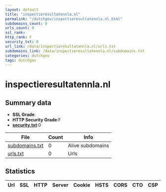 ```yaml
---
layout: default
title: "inspectieresultatennla.nl"
permalink: "/dutchgov/inspectieresultatennla.nl.html"
subdomains_count: 0
urls_count: 0
ssl_rank: 
http_rank: F
security_txt: 0
url_link: /data/inspectieresultatennla.nl/urls.txt
subdomains_link: /data/inspectieresultatennla.nl/subdomains.txt
categories: dutchgov
tags: dutchgov
---
```



# inspectieresultatennla.nl
## Summary data


 - **SSL Grade**:
 - **HTTP Security Grade**:F
 - **[security.txt](https://www.digitaleoverheid.nl/nieuws/standaard-security-txt-nu-verplicht-voor-overheid/)**:0


| File       | Count | Info |
|------------|-------|------|
|[subdomains.txt](/DutchGovScope/data/inspectieresultatennla.nl/subdomains.txt)|0|Alive subdomains|
|[urls.txt](/DutchGovScope/data/inspectieresultatennla.nl/urls.txt)|0|Urls|


## Statistics


| Url | SSL | HTTP | Server | Cookie | HSTS | CORS | CTO | CSP | XFO | XXP | RP |FP| Tech |Title |
|--------|-------|-------|------|------|------|------|------|------|------|------|------|------|------|------|


